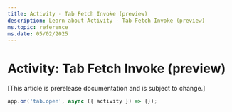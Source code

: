 ```yaml
---
title: Activity - Tab Fetch Invoke (preview)
description: Learn about Activity - Tab Fetch Invoke (preview)
ms.topic: reference
ms.date: 05/02/2025
---
```


# Activity: Tab Fetch Invoke (preview)

[This article is prerelease documentation and is subject to change.]

```typescript
app.on('tab.open', async ({ activity }) => {});
```